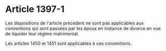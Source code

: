 # Article 1397-1

Les dispositions de l'article précédent ne sont pas applicables aux conventions qui sont passées par les époux en instance de divorce en vue de liquider leur régime matrimonial.

Les articles 1450 et 1451 sont applicables à ces conventions.
